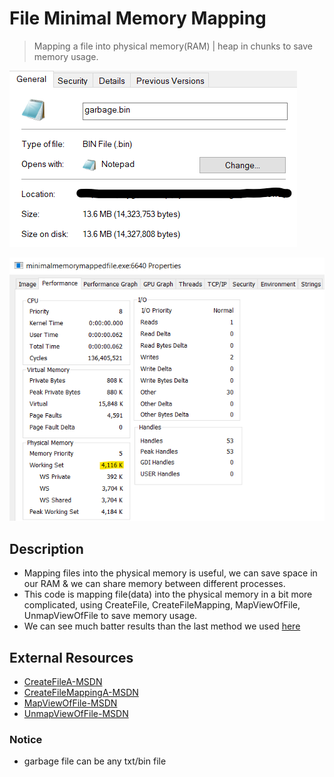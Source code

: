# File Minimal Memory Mapping

> Mapping a file into physical memory(RAM) | heap in chunks to save memory usage.

![garbage_info](https://github.com/IlayG01/os_concepts_windows/blob/master/minimalfilememorymapping/Images/garbagefileinfo.png)

![procexp_view](https://github.com/IlayG01/os_concepts_windows/blob/master/minimalfilememorymapping/Images/physicalmemory.png)

## Description

- Mapping files into the physical memory is useful, we can save space in our RAM & we can share memory between different processes.
- This code is mapping file(data) into the physical memory in a bit more complicated, using CreateFile, CreateFileMapping, MapViewOfFile, UnmapViewOfFile to save memory usage.
- We can see much batter results than the last method we used [here](https://github.com/IlayG01/os_concepts_windows/tree/master/filememorymapping)

## External Resources

- [CreateFileA-MSDN](https://docs.microsoft.com/en-us/windows/win32/api/fileapi/nf-fileapi-createfilea)
- [CreateFileMappingA-MSDN](https://docs.microsoft.com/en-us/windows/win32/api/winbase/nf-winbase-createfilemappinga)
- [MapViewOfFile-MSDN](https://docs.microsoft.com/en-us/windows/win32/api/memoryapi/nf-memoryapi-mapviewoffile)
- [UnmapViewOfFile-MSDN](https://docs.microsoft.com/en-us/windows/win32/api/memoryapi/nf-memoryapi-unmapviewoffile)

### Notice

- garbage file can be any txt/bin file
